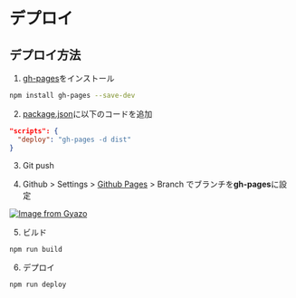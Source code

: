 # デプロイ

## デプロイ方法

1. [gh-pages](https://www.npmjs.com/package/gh-pages)をインストール

```bash
npm install gh-pages --save-dev
```

2. [package.json](/package.json)に以下のコードを追加

```json
"scripts": {
  "deploy": "gh-pages -d dist"
}
```

3. Git push

4. Github > Settings > [Github Pages](https://github.com/kanbaru-github/book-tracker/settings/pages) > Branch でブランチを**gh-pages**に設定

[![Image from Gyazo](https://i.gyazo.com/83f21b0202db8833f69507f5d4b20e48.png)](https://gyazo.com/83f21b0202db8833f69507f5d4b20e48)

5. ビルド

```bash
npm run build
```

6. デプロイ

```bash
npm run deploy
```

